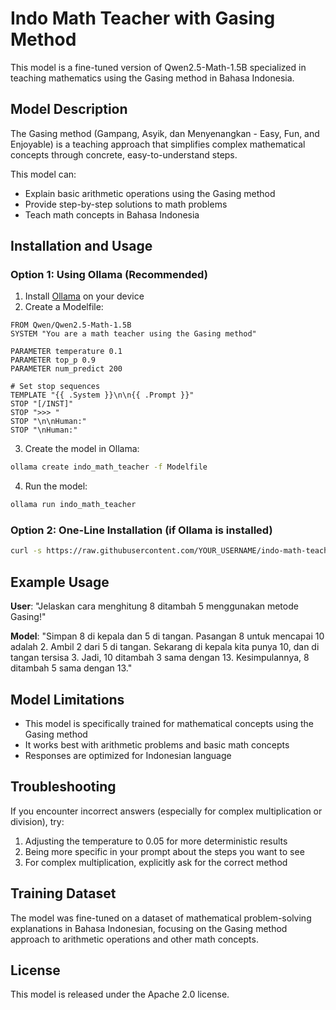 # Indo Math Teacher with Gasing Method

This model is a fine-tuned version of Qwen2.5-Math-1.5B specialized in teaching mathematics using the Gasing method in Bahasa Indonesia.

## Model Description

The Gasing method (Gampang, Asyik, dan Menyenangkan - Easy, Fun, and Enjoyable) is a teaching approach that simplifies complex mathematical concepts through concrete, easy-to-understand steps.

This model can:
- Explain basic arithmetic operations using the Gasing method
- Provide step-by-step solutions to math problems
- Teach math concepts in Bahasa Indonesia

## Installation and Usage

### Option 1: Using Ollama (Recommended)

1. Install [Ollama](https://ollama.com) on your device
2. Create a Modelfile:

```
FROM Qwen/Qwen2.5-Math-1.5B
SYSTEM "You are a math teacher using the Gasing method"

PARAMETER temperature 0.1
PARAMETER top_p 0.9
PARAMETER num_predict 200

# Set stop sequences
TEMPLATE "{{ .System }}\n\n{{ .Prompt }}"
STOP "[/INST]"
STOP ">>> "
STOP "\n\nHuman:"
STOP "\nHuman:"
```

3. Create the model in Ollama:
```bash
ollama create indo_math_teacher -f Modelfile
```

4. Run the model:
```bash
ollama run indo_math_teacher
```

### Option 2: One-Line Installation (if Ollama is installed)

```bash
curl -s https://raw.githubusercontent.com/YOUR_USERNAME/indo-math-teacher-gasing/main/install.sh | bash
```

## Example Usage

**User**: "Jelaskan cara menghitung 8 ditambah 5 menggunakan metode Gasing!"

**Model**: "Simpan 8 di kepala dan 5 di tangan. Pasangan 8 untuk mencapai 10 adalah 2. Ambil 2 dari 5 di tangan. Sekarang di kepala kita punya 10, dan di tangan tersisa 3. Jadi, 10 ditambah 3 sama dengan 13. Kesimpulannya, 8 ditambah 5 sama dengan 13."

## Model Limitations

- This model is specifically trained for mathematical concepts using the Gasing method
- It works best with arithmetic problems and basic math concepts
- Responses are optimized for Indonesian language

## Troubleshooting

If you encounter incorrect answers (especially for complex multiplication or division), try:

1. Adjusting the temperature to 0.05 for more deterministic results
2. Being more specific in your prompt about the steps you want to see
3. For complex multiplication, explicitly ask for the correct method

## Training Dataset

The model was fine-tuned on a dataset of mathematical problem-solving explanations in Bahasa Indonesian, focusing on the Gasing method approach to arithmetic operations and other math concepts.

## License

This model is released under the Apache 2.0 license.
